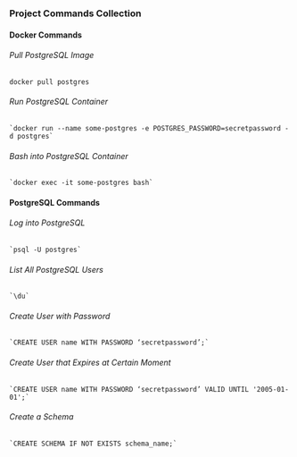 ### Project Commands Collection

#### Docker Commands

###### Pull PostgreSQL Image
	docker pull postgres

###### Run PostgreSQL Container
	`docker run --name some-postgres -e POSTGRES_PASSWORD=secretpassword -d postgres`

###### Bash into PostgreSQL Container
	`docker exec -it some-postgres bash`

#### PostgreSQL Commands

###### Log into PostgreSQL
	`psql -U postgres`

###### List All PostgreSQL Users
	`\du`

###### Create User with Password
	`CREATE USER name WITH PASSWORD ‘secretpassword’;`

###### Create User that Expires at Certain Moment
	`CREATE USER name WITH PASSWORD ‘secretpassword’ VALID UNTIL '2005-01-01';`

###### Create a Schema
	`CREATE SCHEMA IF NOT EXISTS schema_name;`
